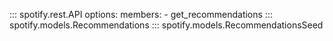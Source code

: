 ::: spotify.rest.API
    options:
      members:
        - get_recommendations
::: spotify.models.Recommendations
::: spotify.models.RecommendationsSeed
